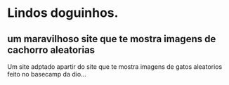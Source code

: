  # Lindos doguinhos.

 ## um maravilhoso site que te mostra imagens de cachorro aleatorias

 Um site adptado apartir do site que te mostra imagens de gatos aleatorios feito no basecamp da dio...